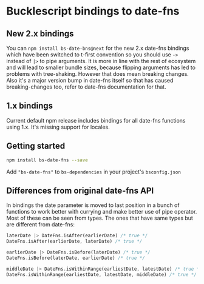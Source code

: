 # Bucklescript bindings to date-fns

## New 2.x bindings

You can `npm install bs-date-bns@next` for the new 2.x date-fns bindings which have been switched to t-first convention so you should use `->` instead of `|>` to pipe arguments. It is more in line with the rest of ecosystem and will lead to smaller bundle sizes, because flipping arguments has led to problems with tree-shaking. However that does mean breaking changes. Also it's a major version bump in date-fns itself so that has caused breaking-changes too, refer to date-fns documentation for that.

## 1.x bindings

Current default npm release includes bindings for all date-fns functions using 1.x. It's missing support for locales.

## Getting started

```bash
npm install bs-date-fns --save
```

Add `"bs-date-fns"` to `bs-dependencies` in your project's `bsconfig.json`

## Differences from original date-fns API

In bindings the date parameter is moved to last position in a bunch of functions to work better with currying and make better use of pipe operator. Most of these can be seen from types. The ones that have same types but are different from date-fns:

```rs
laterDate |> DateFns.isAfter(earlierDate) /* true */
DateFns.isAfter(earlierDate, laterDate) /* true */

earlierDate |> DateFns.isBefore(laterDate) /* true */
DateFns.isBefore(laterDate, earlierDate) /* true */

middleDate |> DateFns.isWithinRange(earliestDate, latestDate) /* true */
DateFns.isWithinRange(earliestDate, latestDate, middleDate) /* true */
```
